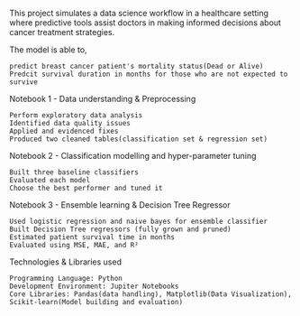 This project simulates a data science workflow in a healthcare setting where predictive tools assist doctors in making informed decisions about cancer treatment strategies.

The model is able to,

    predict breast cancer patient's mortality status(Dead or Alive)
    Predcit survival duration in months for those who are not expected to survive

Notebook 1 - Data understanding & Preprocessing 

    Perform exploratory data analysis 
    Identified data quality issues
    Applied and evidenced fixes
    Produced two cleaned tables(classification set & regression set)
    
Notebook 2 - Classification modelling and hyper-parameter tuning

    Built three baseline classifiers
    Evaluated each model
    Choose the best performer and tuned it
    
Notebook 3 - Ensemble learning & Decision Tree Regressor

    Used logistic regression and naive bayes for ensemble classifier
    Built Decision Tree regressors (fully grown and pruned)
    Estimated patient survival time in months
    Evaluated using MSE, MAE, and R²

Technologies & Libraries used 

    Programming Language: Python
    Development Environment: Jupiter Notebooks 
    Core Libraries: Pandas(data handling), Matplotlib(Data Visualization), Scikit-learn(Model building and evaluation)
